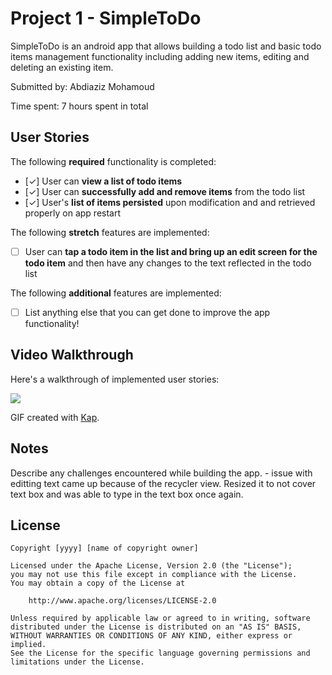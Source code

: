 # Project 1 - SimpleToDo

SimpleToDo is an android app that allows building a todo list and basic todo items management functionality including adding new items, editing and deleting an existing item.

Submitted by: Abdiaziz Mohamoud

Time spent: 7 hours spent in total

## User Stories

The following **required** functionality is completed:

* [✓] User can **view a list of todo items**
* [✓] User can **successfully add and remove items** from the todo list
* [✓] User's **list of items persisted** upon modification and and retrieved properly on app restart

The following **stretch** features are implemented:

* [ ] User can **tap a todo item in the list and bring up an edit screen for the todo item** and then have any changes to the text reflected in the todo list

The following **additional** features are implemented:

* [ ] List anything else that you can get done to improve the app functionality!

## Video Walkthrough

Here's a walkthrough of implemented user stories:

![](https://github.com/CoderAbdiaziz/SimpleToDo/raw/master/DemoVid.gif)

GIF created with [Kap](https://getkap.co/).

## Notes

Describe any challenges encountered while building the app.
    - issue with editting text came up because of the recycler view. Resized it to not cover text box and was able to type in the text box once again.

## License

    Copyright [yyyy] [name of copyright owner]

    Licensed under the Apache License, Version 2.0 (the "License");
    you may not use this file except in compliance with the License.
    You may obtain a copy of the License at

        http://www.apache.org/licenses/LICENSE-2.0

    Unless required by applicable law or agreed to in writing, software
    distributed under the License is distributed on an "AS IS" BASIS,
    WITHOUT WARRANTIES OR CONDITIONS OF ANY KIND, either express or implied.
    See the License for the specific language governing permissions and
    limitations under the License.
